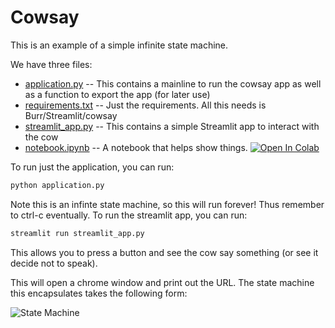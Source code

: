 # Cowsay

This is an example of a simple infinite state machine.

We have three files:

- [application.py](application.py) -- This contains a mainline to run the cowsay app as well as a function to export the app (for later use)
- [requirements.txt](requirements.txt) -- Just the requirements. All this needs is Burr/Streamlit/cowsay
- [streamlit_app.py](streamlit_app.py) -- This contains a simple Streamlit app to interact with the cow
- [notebook.ipynb](notebook.ipynb) -- A notebook that helps show things. <a target="_blank" href="https://colab.research.google.com/github/apache/burr/blob/main/examples/other-examples/cowsay/notebook.ipynb">
  <img src="https://colab.research.google.com/assets/colab-badge.svg" alt="Open In Colab"/>
</a>

To run just the application, you can run:

```bash
python application.py
```

Note this is an infinte state machine, so this will run forever! Thus remember to ctrl-c eventually.
To run the streamlit app, you can run:

```bash
streamlit run streamlit_app.py
```

This allows you to press a button and see the cow say something (or see it decide not to speak).

This will open a chrome window and print out the URL. The state machine this encapsulates takes the following form:

![State Machine](digraph.png)
